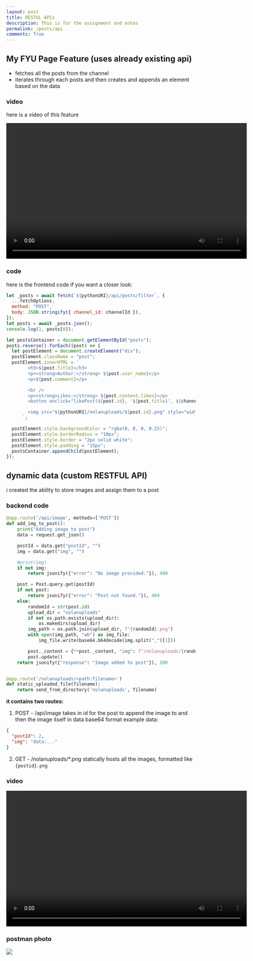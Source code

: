 ```yaml
---
layout: post
title: RESTUL APIs
description: This is for the assignment and notes
permalink: /posts/api
comments: True
---
```


## My FYU Page Feature (uses already existing api)

- fetches all the posts from the channel
- iterates through each posts and then creates and appends an element based on the data

### video

here is a video of this feature

<video height="360" width="640" controls>
    <source src="/nolan_2025/videos/posts.webm" type="video/webm">
    dumb browser no video support
</video>

### code

here is the frontend code if you want a closer look:

```js
let _posts = await fetch(`${pythonURI}/api/posts/filter`, {
  ...fetchOptions,
  method: "POST",
  body: JSON.stringify({ channel_id: channelId }),
});
let posts = await _posts.json();
console.log(1, posts[0]);

let postsContainer = document.getElementById("posts");
posts.reverse().forEach((post) => {
  let postElement = document.createElement("div");
  postElement.className = "post";
  postElement.innerHTML = `
        <h3>${post.title}</h3>
        <p><strong>Author:</strong> ${post.user_name}</p>
        <p>${post.comment}</p>

        <br />
        <p><strong>Likes:</strong> ${post.content.likes}</p>
        <button onclick="likePost(${post.id}, '${post.title}', ${channelId}, ${post.content.likes})">Like</button>

        <img src="${pythonURI}/nolanuploads/${post.id}.png" style="width: 100%; margin-top: 10px" />
      `;

  postElement.style.backgroundColor = "rgba(0, 0, 0, 0.25)";
  postElement.style.borderRadius = "10px";
  postElement.style.border = "2px solid white";
  postElement.style.padding = "15px";
  postsContainer.appendChild(postElement);
});
```

## dynamic data (custom RESTFUL API)

i created the ability to store images and assign them to a post

### backend code

```python
@app.route('/api/image', methods=['POST'])
def add_img_to_post():
    print("Adding image to post")
    data = request.get_json()

    postId = data.get("postId", "")
    img = data.get("img", "")

    #print(img)
    if not img:
        return jsonify({"error": "No image provided."}), 400

    post = Post.query.get(postId)
    if not post:
        return jsonify({"error": "Post not found."}), 404
    else:
        randomId = str(post.id)
        upload_dir = "nolanuploads"
        if not os.path.exists(upload_dir):
            os.makedirs(upload_dir)
        img_path = os.path.join(upload_dir, f"{randomId}.png")
        with open(img_path, "wb") as img_file:
            img_file.write(base64.b64decode(img.split(",")[1]))

        post._content = {**post._content, "img": f"/nolanuploads/{randomId}.png"}
        post.update()
    return jsonify({"response": "Image added to post"}), 200


@app.route('/nolanuploads/<path:filename>')
def static_uploaded_file(filename):
    return send_from_directory('nolanuploads', filename)
```

**it contains two routes:**

1. POST - /api/image
   takes in id for the post to append the image to and then the image itself in data base64 format
   example data:

```json
{
  "postId": 2,
  "img": "data:..."
}
```

2. GET - /nolanuploads/\*.png
   statically hosts all the images, formatted like `{postid}.png`

### video

<video height="360" width="640" controls>
    <source src="/nolan_2025/videos/images.webm" type="video/webm">
    dumb browser no video support
</video>

### postman photo

<img src="/nolan_2025/images/image_post.png" />
